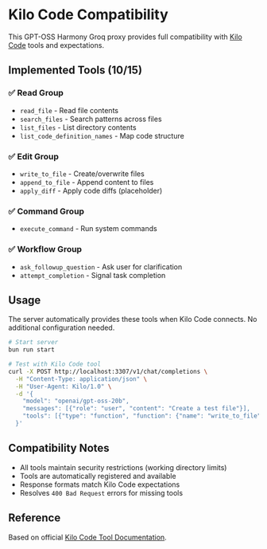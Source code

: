 # Kilo Code Compatibility

This GPT-OSS Harmony Groq proxy provides full compatibility with [Kilo Code](https://kilocode.ai) tools and expectations.

## Implemented Tools (10/15)

### ✅ Read Group
- `read_file` - Read file contents
- `search_files` - Search patterns across files
- `list_files` - List directory contents
- `list_code_definition_names` - Map code structure

### ✅ Edit Group
- `write_to_file` - Create/overwrite files
- `append_to_file` - Append content to files
- `apply_diff` - Apply code diffs (placeholder)

### ✅ Command Group
- `execute_command` - Run system commands

### ✅ Workflow Group
- `ask_followup_question` - Ask user for clarification
- `attempt_completion` - Signal task completion

## Usage

The server automatically provides these tools when Kilo Code connects. No additional configuration needed.

```bash
# Start server
bun run start

# Test with Kilo Code tool
curl -X POST http://localhost:3307/v1/chat/completions \
  -H "Content-Type: application/json" \
  -H "User-Agent: Kilo/1.0" \
  -d '{
    "model": "openai/gpt-oss-20b",
    "messages": [{"role": "user", "content": "Create a test file"}],
    "tools": [{"type": "function", "function": {"name": "write_to_file"}}]
  }'
```

## Compatibility Notes

- All tools maintain security restrictions (working directory limits)
- Tools are automatically registered and available
- Response formats match Kilo Code expectations
- Resolves `400 Bad Request` errors for missing tools

## Reference

Based on official [Kilo Code Tool Documentation](https://kilocode.ai/docs/features/tools/tool-use-overview).
